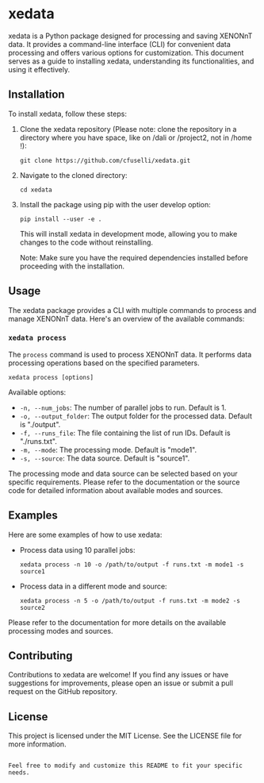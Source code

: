 # xedata

xedata is a Python package designed for processing and saving XENONnT data. It provides a command-line interface (CLI) for convenient data processing and offers various options for customization. This document serves as a guide to installing xedata, understanding its functionalities, and using it effectively.

## Installation

To install xedata, follow these steps:

1. Clone the xedata repository 
(Please note: clone the repository in a directory where you have space, like on /dali or /project2, not in /home !):

   ```shell
   git clone https://github.com/cfuselli/xedata.git
   ```

2. Navigate to the cloned directory:

   ```shell
   cd xedata
   ```

3. Install the package using pip with the user develop option:

   ```shell
   pip install --user -e .
   ```

   This will install xedata in development mode, allowing you to make changes to the code without reinstalling.

   Note: Make sure you have the required dependencies installed before proceeding with the installation.

## Usage

The xedata package provides a CLI with multiple commands to process and manage XENONnT data. Here's an overview of the available commands:

### `xedata process`

The `process` command is used to process XENONnT data. It performs data processing operations based on the specified parameters.

```shell
xedata process [options]
```

Available options:

- `-n, --num_jobs`: The number of parallel jobs to run. Default is 1.
- `-o, --output_folder`: The output folder for the processed data. Default is "./output".
- `-f, --runs_file`: The file containing the list of run IDs. Default is "./runs.txt".
- `-m, --mode`: The processing mode. Default is "mode1".
- `-s, --source`: The data source. Default is "source1".

The processing mode and data source can be selected based on your specific requirements. Please refer to the documentation or the source code for detailed information about available modes and sources.



## Examples

Here are some examples of how to use xedata:

- Process data using 10 parallel jobs:
  ```shell
  xedata process -n 10 -o /path/to/output -f runs.txt -m mode1 -s source1
  ```

- Process data in a different mode and source:
  ```shell
  xedata process -n 5 -o /path/to/output -f runs.txt -m mode2 -s source2
  ```

Please refer to the documentation for more details on the available processing modes and sources.

## Contributing

Contributions to xedata are welcome! If you find any issues or have suggestions for improvements, please open an issue or submit a pull request on the GitHub repository.

## License

This project is licensed under the MIT License. See the LICENSE file for more information.
```

Feel free to modify and customize this README to fit your specific needs.